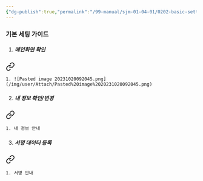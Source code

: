 ```yaml
---
{"dg-publish":true,"permalink":"/99-manual/sjm-01-04-01/0202-basic-settings/","title":"2.2 사용자 기본세팅","tags":["workplace","그룹웨어"],"noteIcon":"","created":"","updated":""}
---
```


### 기본 세팅 가이드

1. ##### 메인화면 확인
<div class="transclusion internal-embed is-loaded"><a class="markdown-embed-link" href="/99-manual/sjm-01-04-01/0101-home/#d79821" aria-label="Open link"><svg xmlns="http://www.w3.org/2000/svg" width="24" height="24" viewBox="0 0 24 24" fill="none" stroke="currentColor" stroke-width="2" stroke-linecap="round" stroke-linejoin="round" class="svg-icon lucide-link"><path d="M10 13a5 5 0 0 0 7.54.54l3-3a5 5 0 0 0-7.07-7.07l-1.72 1.71"></path><path d="M14 11a5 5 0 0 0-7.54-.54l-3 3a5 5 0 0 0 7.07 7.07l1.71-1.71"></path></svg></a><div class="markdown-embed">



	1. ![Pasted image 20231020092045.png](/img/user/Attach/Pasted%20image%2020231020092045.png) 

</div></div>

2. ##### 내 정보 확인/변경 
<div class="transclusion internal-embed is-loaded"><a class="markdown-embed-link" href="/99-manual/sjm-01-04-01/0101-home/#7c32b0" aria-label="Open link"><svg xmlns="http://www.w3.org/2000/svg" width="24" height="24" viewBox="0 0 24 24" fill="none" stroke="currentColor" stroke-width="2" stroke-linecap="round" stroke-linejoin="round" class="svg-icon lucide-link"><path d="M10 13a5 5 0 0 0 7.54.54l3-3a5 5 0 0 0-7.07-7.07l-1.72 1.71"></path><path d="M14 11a5 5 0 0 0-7.54-.54l-3 3a5 5 0 0 0 7.07 7.07l1.71-1.71"></path></svg></a><div class="markdown-embed">



	1. 내 정보 안내 

</div></div>

3. ##### 서명 데이터 등록 
<div class="transclusion internal-embed is-loaded"><a class="markdown-embed-link" href="/99-manual/sjm-01-04-01/0101-home/#79d091" aria-label="Open link"><svg xmlns="http://www.w3.org/2000/svg" width="24" height="24" viewBox="0 0 24 24" fill="none" stroke="currentColor" stroke-width="2" stroke-linecap="round" stroke-linejoin="round" class="svg-icon lucide-link"><path d="M10 13a5 5 0 0 0 7.54.54l3-3a5 5 0 0 0-7.07-7.07l-1.72 1.71"></path><path d="M14 11a5 5 0 0 0-7.54-.54l-3 3a5 5 0 0 0 7.07 7.07l1.71-1.71"></path></svg></a><div class="markdown-embed">



	1. 서명 안내 

</div></div>
